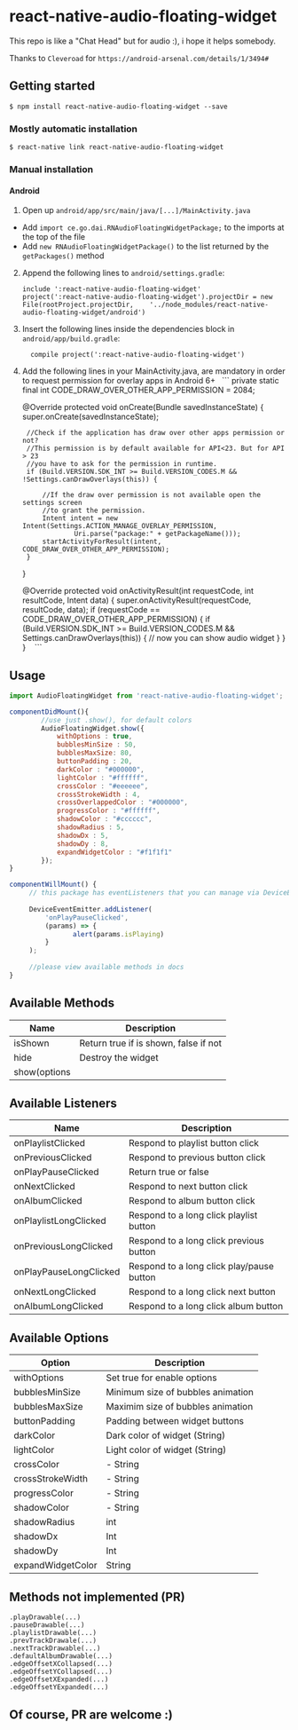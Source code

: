 
# react-native-audio-floating-widget

This repo is like a "Chat Head" but for audio :), i hope it helps somebody.

Thanks to `Cleveroad` for `https://android-arsenal.com/details/1/3494#`

## Getting started

`$ npm install react-native-audio-floating-widget --save`

### Mostly automatic installation

`$ react-native link react-native-audio-floating-widget`

### Manual installation


#### Android

1. Open up `android/app/src/main/java/[...]/MainActivity.java`
  - Add `import ce.go.dai.RNAudioFloatingWidgetPackage;` to the imports at the top of the file
  - Add `new RNAudioFloatingWidgetPackage()` to the list returned by the `getPackages()` method
2. Append the following lines to `android/settings.gradle`:
  	```
  	include ':react-native-audio-floating-widget'
  	project(':react-native-audio-floating-widget').projectDir = new File(rootProject.projectDir, 	'../node_modules/react-native-audio-floating-widget/android')
  	```
3. Insert the following lines inside the dependencies block in `android/app/build.gradle`:
  	```
      compile project(':react-native-audio-floating-widget')
  	```
4. Add the following lines in your MainActivity.java, are mandatory in order to request permission for overlay apps in Android 6+
   ```
    private static final int CODE_DRAW_OVER_OTHER_APP_PERMISSION = 2084;

    @Override
    protected void onCreate(Bundle savedInstanceState) {
        super.onCreate(savedInstanceState);

        //Check if the application has draw over other apps permission or not?
        //This permission is by default available for API<23. But for API > 23
        //you have to ask for the permission in runtime.
        if (Build.VERSION.SDK_INT >= Build.VERSION_CODES.M && !Settings.canDrawOverlays(this)) {

            //If the draw over permission is not available open the settings screen
            //to grant the permission.
            Intent intent = new Intent(Settings.ACTION_MANAGE_OVERLAY_PERMISSION,
                    Uri.parse("package:" + getPackageName()));
            startActivityForResult(intent, CODE_DRAW_OVER_OTHER_APP_PERMISSION);
        }
    }

    @Override
    protected void onActivityResult(int requestCode, int resultCode, Intent data) {
        super.onActivityResult(requestCode, resultCode, data);
        if (requestCode == CODE_DRAW_OVER_OTHER_APP_PERMISSION) {
            if (Build.VERSION.SDK_INT >= Build.VERSION_CODES.M && Settings.canDrawOverlays(this)) {
                // now you can show audio widget
            }
        }
    }
    ```

## Usage
```javascript
import AudioFloatingWidget from 'react-native-audio-floating-widget';

componentDidMount(){
        //use just .show(), for default colors
        AudioFloatingWidget.show({
            withOptions : true,
            bubblesMinSize : 50,
            bubblesMaxSize: 80,
            buttonPadding : 20,
            darkColor : "#000000",
            lightColor : "#ffffff",
            crossColor : "#eeeeee",
            crossStrokeWidth : 4,
            crossOverlappedColor : "#000000",
            progressColor : "#ffffff",
            shadowColor : "#cccccc",
            shadowRadius : 5,
            shadowDx : 5,
            shadowDy : 8,
            expandWidgetColor : "#f1f1f1"
        });
}

componentWillMount() {
     // this package has eventListeners that you can manage via DeviceEventEmitter;  
 
     DeviceEventEmitter.addListener(
         'onPlayPauseClicked',
         (params) => {
                alert(params.isPlaying)
         }
     );
     
     //please view available methods in docs
}
```
## Available Methods
| Name | Description |
| ----- | ----------  |
| isShown | Return true if is shown, false if not |
| hide | Destroy the widget |
| show(options || {}) | Show the widget |

## Available Listeners
| Name | Description |
| ---- | ----------- |
| onPlaylistClicked | Respond to playlist button click |
| onPreviousClicked | Respond to previous button click |
| onPlayPauseClicked | Return true or false |
| onNextClicked | Respond to next button click |
| onAlbumClicked | Respond to album button click |
| onPlaylistLongClicked | Respond to a long click playlist button |
| onPreviousLongClicked | Respond to a long click previous button |
| onPlayPauseLongClicked | Respond to a long click play/pause button |
| onNextLongClicked | Respond to a long click next button |
| onAlbumLongClicked | Respond to a long click album button |

## Available Options
| Option | Description |
| ------ | ----------- |
| withOptions | Set true for enable options |
| bubblesMinSize | Minimum size of bubbles animation |
| bubblesMaxSize | Maximim size of bubbles animation |
| buttonPadding | Padding between widget buttons |
| darkColor | Dark color of widget (String) |
| lightColor | Light color of widget (String) |
| crossColor | - String |
| crossStrokeWidth | - String |
| progressColor | - String |
| shadowColor | - String |
| shadowRadius | int |
| shadowDx | Int |
| shadowDy | Int |
| expandWidgetColor | String |

## Methods not implemented (PR)

```
.playDrawable(...)
.pauseDrawable(...)
.playlistDrawable(...)
.prevTrackDrawale(...)
.nextTrackDrawable(...)
.defaultAlbumDrawable(...)
.edgeOffsetXCollapsed(...)
.edgeOffsetYCollapsed(...)
.edgeOffsetXExpanded(...)
.edgeOffsetYExpanded(...)
```

## Of course, PR are welcome :)